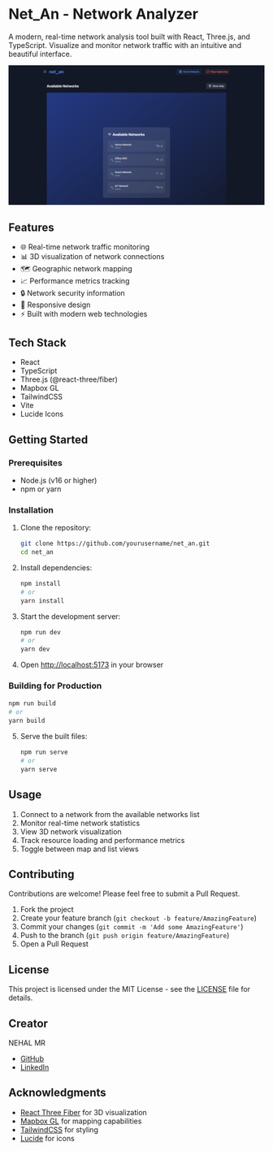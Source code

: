 # Net_An - Network Analyzer

A modern, real-time network analysis tool built with React, Three.js, and TypeScript. Visualize and monitor network traffic with an intuitive and beautiful interface.

![net_an Screenshot](screenshot.png)

## Features

- 🌐 Real-time network traffic monitoring
- 📊 3D visualization of network connections
- 🗺️ Geographic network mapping
- 📈 Performance metrics tracking
- 🔒 Network security information
- 📱 Responsive design
- ⚡ Built with modern web technologies

## Tech Stack

- React
- TypeScript
- Three.js (@react-three/fiber)
- Mapbox GL
- TailwindCSS
- Vite
- Lucide Icons

## Getting Started

### Prerequisites

- Node.js (v16 or higher)
- npm or yarn

### Installation

1. Clone the repository:
   ```bash
   git clone https://github.com/yourusername/net_an.git
   cd net_an
   ```

2. Install dependencies:
   ```bash
   npm install
   # or
   yarn install
   ```

3. Start the development server:
   ```bash
   npm run dev
   # or
   yarn dev
   ```

4. Open [http://localhost:5173](http://localhost:5173) in your browser

### Building for Production
   ```bash
   npm run build
   # or
   yarn build
   ```

5. Serve the built files:
   ```bash
   npm run serve
   # or
   yarn serve
   ```


## Usage

1. Connect to a network from the available networks list
2. Monitor real-time network statistics
3. View 3D network visualization
4. Track resource loading and performance metrics
5. Toggle between map and list views

## Contributing

Contributions are welcome! Please feel free to submit a Pull Request.

1. Fork the project
2. Create your feature branch (`git checkout -b feature/AmazingFeature`)
3. Commit your changes (`git commit -m 'Add some AmazingFeature'`)
4. Push to the branch (`git push origin feature/AmazingFeature`)
5. Open a Pull Request

## License

This project is licensed under the MIT License - see the [LICENSE](LICENSE) file for details.

## Creator

NEHAL MR
- [GitHub](https://github.com/nehalmr)
- [LinkedIn](https://linkedin.com/in/nehalmr)

## Acknowledgments

- [React Three Fiber](https://docs.pmnd.rs/react-three-fiber) for 3D visualization
- [Mapbox GL](https://docs.mapbox.com/mapbox-gl-js/) for mapping capabilities
- [TailwindCSS](https://tailwindcss.com/) for styling
- [Lucide](https://lucide.dev/) for icons